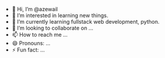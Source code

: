 - 👋 Hi, I’m @azewail
- 👀 I’m interested in learning new things.
- 🌱 I’m currently learning fullstack web development, python.
- 💞️ I’m looking to collaborate on ...
- 📫 How to reach me ...
- 😄 Pronouns: ...
- ⚡ Fun fact: ...

<!---
azewail/azewail is a ✨ special ✨ repository because its `README.md` (this file) appears on your GitHub profile.
You can click the Preview link to take a look at your changes.
--->
